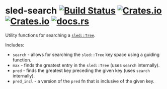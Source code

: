 # sled-search [![Build Status](https://travis-ci.org/mitchmindtree/sled-search.svg?branch=master)](https://travis-ci.org/mitchmindtree/sled-search) [![Crates.io](https://img.shields.io/crates/v/sled-search.svg)](https://crates.io/crates/sled-search) [![Crates.io](https://img.shields.io/crates/l/sled-search.svg)](https://github.com/mitchmindtree/sled-search/blob/master/LICENSE-MIT) [![docs.rs](https://docs.rs/sled-search/badge.svg)](https://docs.rs/sled-search/)

Utility functions for searching a [`sled::Tree`](https://docs.rs/sled/latest).

Includes:

- `search` - allows for searching the `sled::Tree` key space using a guiding
  function.
- `max` - finds the greatest entry in the `sled::Tree` (uses `search`
  internally).
- `pred` - finds the greatest key preceding the given key (uses `search`
  internally).
- `pred_incl` - a version of the `pred` fn that is inclusive of the given key.
